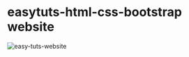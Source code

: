 # easytuts-html-css-bootstrap website
![easy-tuts-website](https://user-images.githubusercontent.com/53997990/129323634-c032dfcf-973d-43c2-963d-fb6afb673b75.png)

